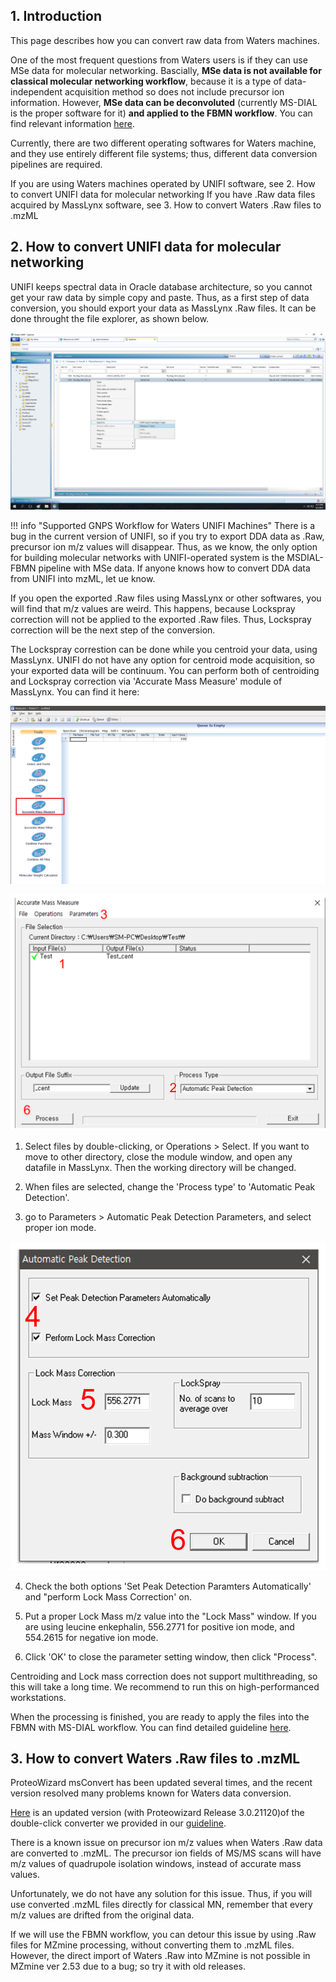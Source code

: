 ## 1. Introduction

This page describes how you can convert raw data from Waters machines.

One of the most frequent questions from Waters users is if they can use MSe data for molecular networking. 
Bascially, <b>MSe data is not available for classical molecular networking workflow</b>, because it is a type of data-independent acquisition method so does not include precursor ion information.
However, <b>MSe data can be deconvoluted</b> (currently MS-DIAL is the proper software for it) <b>and applied to the FBMN workflow</b>. You can find relevant information [here](https://ccms-ucsd.github.io/GNPSDocumentation/featurebasedmolecularnetworking-with-mzmine2/).

Currently, there are two different operating softwares for Waters machine, and they use entirely different file systems; thus, different data conversion pipelines are required.

If you are using Waters machines operated by UNIFI software, see 2. How to convert UNIFI data for molecular networking
If you have .Raw data files acquired by MassLynx software, see 3. How to convert Waters .Raw files to .mzML 

## 2. How to convert UNIFI data for molecular networking

UNIFI keeps spectral data in Oracle database architecture, so you cannot get your raw data by simple copy and paste.
Thus, as a first step of data conversion, you should export your data as MassLynx .Raw files. It can be done throught the file explorer, as shown below.

![img](img/conversion/UNIFI_Raw_export.png)

!!! info "Supported GNPS Workflow for Waters UNIFI Machines"
    There is a bug in the current version of UNIFI, so if you try to export DDA data as .Raw, precursor ion m/z values will disappear. Thus, as we know, the only option for building molecular networks with UNIFI-operated system is the MSDIAL-FBMN pipeline with MSe data. If anyone knows how to convert DDA data from UNIFI into mzML, let ue know.


If you open the exported .Raw files using MassLynx or other softwares, you will find that m/z values are weird. This happens, because Lockspray correction will not be applied to the exported .Raw files. Thus, Lockspray correction will be the next step of the conversion.

The Lockspray correstion can be done while you centroid your data, using MassLynx. UNIFI do not have any option for centroid mode acquisition, so your exported data will be continuum. You can perform both of centroiding and Lockspray correction via 'Accurate Mass Measure' module of MassLynx. You can find it here:

![img](img/conversion/Waters_guide_1.png)

![img](img/conversion/Waters_guide_2.png)

1. Select files by double-clicking, or Operations > Select. If you want to move to other directory, close the module window, and open any datafile in MassLynx. Then the working directory will be changed.

2. When files are selected, change the 'Process type' to 'Automatic Peak Detection'.

3. go to Parameters > Automatic Peak Detection Parameters, and select proper ion mode.

![img](img/conversion/Waters_guide_3.png)

4. Check the both options 'Set Peak Detection Paramters Automatically' and "perform Lock Mass Correction' on.

5. Put a proper Lock Mass m/z value into the "Lock Mass" window. If you are using leucine enkephalin, 556.2771 for positive ion mode, and 554.2615 for negative ion mode.

6. Click 'OK' to close the parameter setting window, then click "Process".

Centroiding and Lock mass correction does not support multithreading, so this will take a long time. We recommend to run this on high-performanced workstations.

When the processing is finished, you are ready to apply the files into the FBMN with MS-DIAL workflow. You can find detailed guideline [here](https://ccms-ucsd.github.io/GNPSDocumentation/featurebasedmolecularnetworking-with-ms-dial/).


## 3. How to convert Waters .Raw files to .mzML

ProteoWizard msConvert has been updated several times, and the recent version resolved many problems known for Waters data conversion.

[Here](https://www.dropbox.com/s/lqrqrqjwc8ubj3k/GNPS_Vendor_Conversion.zip?dl=1) is an updated version (with Proteowizard Release 3.0.21120)of the double-click converter we provided in our [guideline](https://ccms-ucsd.github.io/GNPSDocumentation/fileconversion/).

There is a known issue on precursor ion m/z values when Waters .Raw data are converted to .mzML. The precursor ion fields of MS/MS scans will have m/z values of quadrupole isolation windows, instead of accurate mass values.

Unfortunately, we do not have any solution for this issue. Thus, if you will use converted .mzML files directly for classical MN, remember that every m/z values are drifted from the original data.

If we will use the FBMN workflow, you can detour this issue by using .Raw files for MZmine processing, without converting them to .mzML files. However, the direct import of Waters .Raw into MZmine is not possible in MZmine ver 2.53 due to a bug; so try it with old releases.
